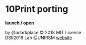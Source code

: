 # 10Print porting
**[launch / open](http://dsii-2018-unirsm.github.io/adarkplace/10print_porting/)**

by @adarkplace © 2018 MIT License  
DSII2018 Lab @UNIRSM [website](http://dsii-2018-unirsm.github.io)
